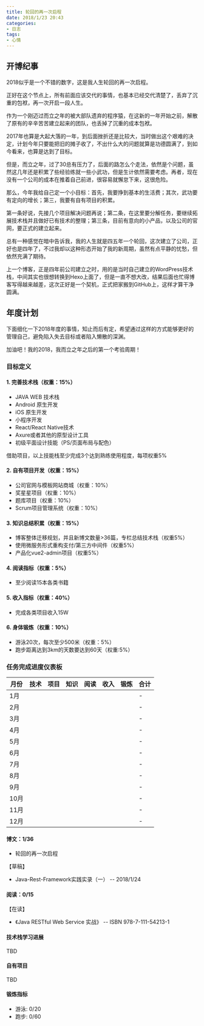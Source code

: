 ```yaml
---
title: 轮回的再一次启程
date: 2018/1/23 20:43
categories:
- 日志
tags:
- 心情
---
```


## 开博纪事

2018似乎是一个不错的数字，这是我人生轮回的再一次启程。

正好在这个节点上，所有前面应该交代的事情，也基本已经交代清楚了，丢弃了沉重的包袱，再一次开启一段人生。

作为一个刚迈过而立之年的被大部队遗弃的程序猿，在这新的一年开始之前，解散了原有的辛辛苦苦建立起来的团队，也丢掉了沉重的成本包袱。

2017年也算是大起大落的一年，到后面挫折还是比较大，当时做出这个艰难的决定，计划今年只要能把旧的摊子收了，不出什么大的问题就算是功德圆满了，到如今看来，也算是达到了目标。

但是，而立之年，过了30总有压力了，后面的路怎么个走法，依然是个问题，虽然这几年还是积累了些经验练就一些小武功，但是生计依然需要考虑。再者，现在没有一个公司的成本在推着自己前进，很容易就懈怠下来，这很危险。

那么，今年我给自己定一个小目标：首先，我要挣到基本的生活费；其次，武功要有定向的增长；第三，我要有自有项目的积累。

第一条好说，先接几个项目解决问题再说；第二条，在这里要分解任务，要继续拓展技术栈并且做好已有技术的整理；第三条，目前有意向的小产品，以及公司的官网，要正式的建立起来。

总有一种感觉在暗中告诉我，我的人生就是四五年一个轮回，这次建立了公司，正好也是四年了，不过我却以这种形态开始了我的新周期，虽然有点平静的忧愁，但依然充满了期待。

上一个博客，正是四年前公司建立之时，用的是当时自己建立的WordPress技术栈，中间其实也很想转换到Hexo上面了，但是一直不想大改，结果后面也忙得博客写得越来越差，这次正好是一个契机，正式把家搬到GitHub上，这样才算干净圆满。

## 年度计划

下面细化一下2018年度的事情，知止而后有定，希望通过这样的方式能够更好的管理自己，避免陷入失去目标或者陷入懒散的深渊。

加油吧！我的2018，我而立之年之后的第一个考验周期！

### 目标定义

#### 1. 完善技术栈（权重：15%）

  * JAVA WEB 技术栈
  * Android 原生开发
  * iOS 原生开发
  * 小程序开发
  * React/React Native技术
  * Axure或者其他的原型设计工具
  * 初级平面设计技能（PS/页面布局与配色）

  借助项目，以上技能栈至少完成3个达到熟练使用程度，每项权重5%

#### 2. 自有项目开发（权重：15%）

  * 公司官网与模板网站商城（权重：10%）
  * 奖星星项目（权重：10%）
  * 题库项目（权重：10%）
  * Scrum项目管理系统（权重：10%）

#### 3. 知识总结积累（权重：15%）

  * 博客整体迁移规划，并且新博文数量>36篇，专栏总结技术栈（权重5%）
  * 使用微服务形式重构支付/第三方中间件（权重5%）
  * 产品化vue2-admin项目（权重5%）

#### 4. 阅读指标（权重：5%）

  * 至少阅读15本各类书籍


#### 5. 收入指标（权重：40%）

  * 完成各类项目收入15W

#### 6. 身体锻炼（权重：10%）

  * 游泳20次，每次至少500米（权重：5%）
  * 跑步距离达到3km的天数要达到60天（权重:5%）

### 任务完成进度仪表板

| 月份 | 技术 | 项目 | 知识 | 阅读 | 收入 | 锻炼 | 合计 |
|------|------|------|------|------|------|------|------|
| 1月  |      |      |      |      |      |      | -    |
| 2月  |      |      |      |      |      |      | -    |
| 3月  |      |      |      |      |      |      | -    |
| 4月  |      |      |      |      |      |      | -    |
| 5月  |      |      |      |      |      |      | -    |
| 6月  |      |      |      |      |      |      | -    |
| 7月  |      |      |      |      |      |      | -    |
| 8月  |      |      |      |      |      |      | -    |
| 9月  |      |      |      |      |      |      | -    |
| 10月 |      |      |      |      |      |      | -    |
| 11月 |      |      |      |      |      |      | -    |
| 12月 |      |      |      |      |      |      | -    |

#### 博文：1/36

* 轮回的再一次启程

【草稿】

* Java-Rest-Framework实践实录（一） -- 2018/1/24

#### 阅读：0/15

【在读】

* 《Java RESTful Web Service 实战》 -- ISBN 978-7-111-54213-1

#### 技术栈学习进展

TBD

#### 自有项目

TBD

#### 锻炼指标

* 游泳: 0/20
* 跑步: 0/60
